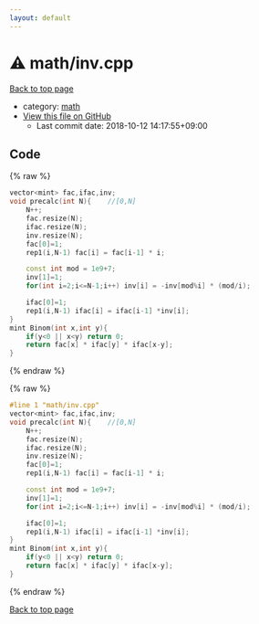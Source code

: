 ```yaml
---
layout: default
---
```


<!-- mathjax config similar to math.stackexchange -->
<script type="text/javascript" async
  src="https://cdnjs.cloudflare.com/ajax/libs/mathjax/2.7.5/MathJax.js?config=TeX-MML-AM_CHTML">
</script>
<script type="text/x-mathjax-config">
  MathJax.Hub.Config({
    TeX: { equationNumbers: { autoNumber: "AMS" }},
    tex2jax: {
      inlineMath: [ ['$','$'] ],
      processEscapes: true
    },
    "HTML-CSS": { matchFontHeight: false },
    displayAlign: "left",
    displayIndent: "2em"
  });
</script>

<script type="text/javascript" src="https://cdnjs.cloudflare.com/ajax/libs/jquery/3.4.1/jquery.min.js"></script>
<script src="https://cdn.jsdelivr.net/npm/jquery-balloon-js@1.1.2/jquery.balloon.min.js" integrity="sha256-ZEYs9VrgAeNuPvs15E39OsyOJaIkXEEt10fzxJ20+2I=" crossorigin="anonymous"></script>
<script type="text/javascript" src="../../assets/js/copy-button.js"></script>
<link rel="stylesheet" href="../../assets/css/copy-button.css" />


# :warning: math/inv.cpp

<a href="../../index.html">Back to top page</a>

* category: <a href="../../index.html#7e676e9e663beb40fd133f5ee24487c2">math</a>
* <a href="{{ site.github.repository_url }}/blob/master/math/inv.cpp">View this file on GitHub</a>
    - Last commit date: 2018-10-12 14:17:55+09:00




## Code

<a id="unbundled"></a>
{% raw %}
```cpp
vector<mint> fac,ifac,inv;
void precalc(int N){	//[0,N]
	N++;
	fac.resize(N);
	ifac.resize(N);
	inv.resize(N);
	fac[0]=1;
	rep1(i,N-1) fac[i] = fac[i-1] * i;

	const int mod = 1e9+7;
	inv[1]=1;
	for(int i=2;i<=N-1;i++) inv[i] = -inv[mod%i] * (mod/i);

	ifac[0]=1;
	rep1(i,N-1) ifac[i] = ifac[i-1] *inv[i];
}
mint Binom(int x,int y){
	if(y<0 || x<y) return 0;
	return fac[x] * ifac[y] * ifac[x-y];
}

```
{% endraw %}

<a id="bundled"></a>
{% raw %}
```cpp
#line 1 "math/inv.cpp"
vector<mint> fac,ifac,inv;
void precalc(int N){	//[0,N]
	N++;
	fac.resize(N);
	ifac.resize(N);
	inv.resize(N);
	fac[0]=1;
	rep1(i,N-1) fac[i] = fac[i-1] * i;

	const int mod = 1e9+7;
	inv[1]=1;
	for(int i=2;i<=N-1;i++) inv[i] = -inv[mod%i] * (mod/i);

	ifac[0]=1;
	rep1(i,N-1) ifac[i] = ifac[i-1] *inv[i];
}
mint Binom(int x,int y){
	if(y<0 || x<y) return 0;
	return fac[x] * ifac[y] * ifac[x-y];
}

```
{% endraw %}

<a href="../../index.html">Back to top page</a>

